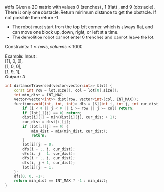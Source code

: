 #dfs
Given a 2D matrix with values 0 (trenches) , 1 (flat) , and 9 (obstacle). There is only one obstacle.
Return minimum distance to get the obstacle. If not possible then return -1.  

- The robot must start from the top left corner, which is always flat, and can move one block up, down, right, or left at a time.
 - The demolition robot cannot enter 0 trenches and cannot leave the lot.  
	
Constraints: $1\leq rows, columns \leq 1000$

Example:
Input :  
[[1, 0, 0],  
 [1, 0, 0],  
 [1, 9, 1]]  
Output :  3  
 
```cpp
int distanceTraversed(vector<vector<int>> &lot) {
    const int row = lot.size(), col = lot[0].size();
    int min_dist = INT_MAX;
    vector<vector<int>> dist(row, vector<int>(col, INT_MAX));
    function<void(int, int, int)> dfs = [&](int i, int j, int cur_dist) {
        if (i < 0 || j < 0 || i >= row || j >= col) return;
        if (lot[i][j] == 0) return;
        dist[i][j] = min(dist[i][j], cur_dist + 1);
        cur_dist = dist[i][j];
        if (lot[i][j] == 9) {
            min_dist = min(min_dist, cur_dist);
            return;
        }
        lot[i][j] = 0;
        dfs(i - 1, j, cur_dist);
        dfs(i, j - 1, cur_dist);
        dfs(i + 1, j, cur_dist);
        dfs(i, j + 1, cur_dist);
        lot[i][j] = 1;
    };
    dfs(0, 0, -1);
    return min_dist == INT_MAX ? -1 : min_dist;
}
```
 